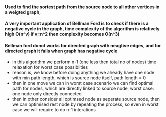 #### Used to find the sortest path from the source node to all other vertices in a weigted graph,
#### A very important application of Bellman Ford is to **check if there is a negative cycle** in the graph, time complexity of the algorithm is relatively high O(n^v) if v=n^2 then complexity becomes O(n^3)
#### Bellman ford donot works for directed graph with neagtive edges, and for directed grsph it fails when graph has negative cycle
- in this algorithm we perform n-1 (one less then total no of nodes) time relaxation for worst case possiblities
- reason is, we know before doing anything we already have one node with min path length, which is source node itself, path length = 0
- then in one move we can in worst case scenario we can find optimal path for nodes, which are directly linked to source node, worst case:  one node only directly connected
- then in other consider all optimsed node as seperate source node, then we can optimised rest node by repeating the process, so even in worst case we will require to do n-1 interations  
~~~cpp

~~~
